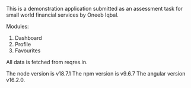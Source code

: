 This is a demonstration application submitted as an assessment task for small world financial services by Oneeb Iqbal.

Modules:
1. Dashboard
2. Profile
3. Favourites

All data is fetched from reqres.in. 

The node version is v18.7.1
The npm version is v9.6.7
The angular version v16.2.0.